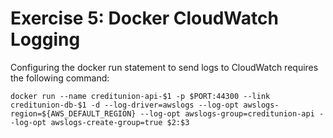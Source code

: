 # Exercise 5: Docker CloudWatch Logging

Configuring the docker run statement to send logs to CloudWatch requires the following command:

```
docker run --name creditunion-api-$1 -p $PORT:44300 --link creditunion-db-$1 -d --log-driver=awslogs --log-opt awslogs-region=${AWS_DEFAULT_REGION} --log-opt awslogs-group=creditunion-api --log-opt awslogs-create-group=true $2:$3
```